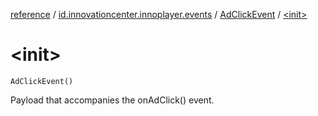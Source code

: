 [reference](../../index.md) / [id.innovationcenter.innoplayer.events](../index.md) / [AdClickEvent](index.md) / [&lt;init&gt;](./-init-.md)

# &lt;init&gt;

`AdClickEvent()`

Payload that accompanies the onAdClick() event.

